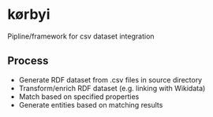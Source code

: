 # kørbyi

Pipline/framework for csv dataset integration

## Process

 - Generate RDF dataset from .csv files in source directory
 - Transform/enrich RDF dataset (e.g. linking with Wikidata)
 - Match based on specified properties
 - Generate entities based on matching results